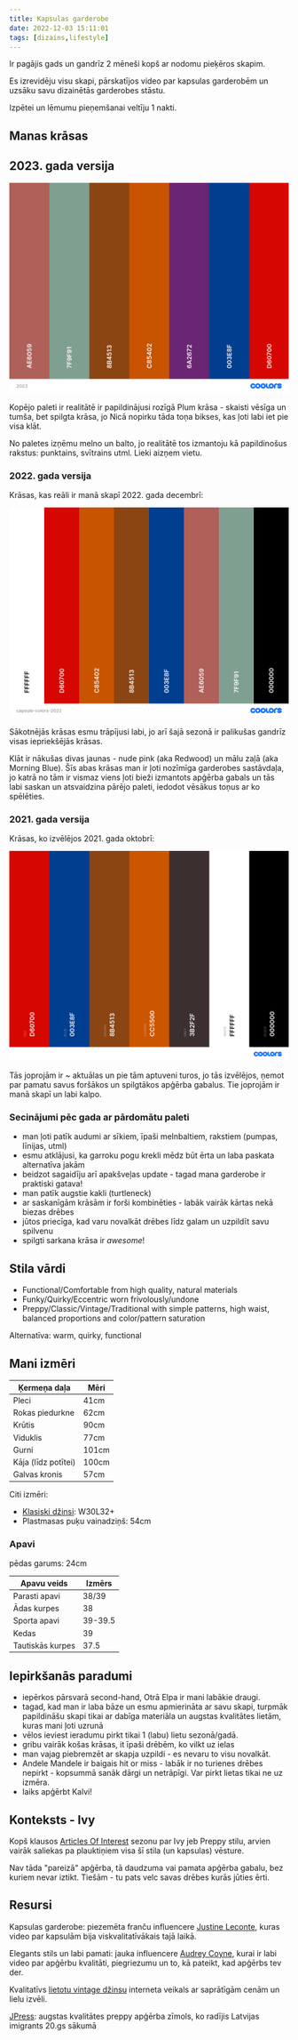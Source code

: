 ```yaml
---
title: Kapsulas garderobe
date: 2022-12-03 15:11:01
tags: [dizains,lifestyle]
---
```


Ir pagājis gads un gandrīz 2 mēneši kopš ar nodomu pieķēros skapim.

Es izrevidēju visu skapi, pārskatījos video par kapsulas garderobēm un uzsāku savu dizainētās garderobes stāstu.

Izpētei un lēmumu pieņemšanai veltīju 1 nakti.

## Manas krāsas

## 2023. gada versija

![](/images/capsule-colors-2023.png)

Kopējo paleti ir realitātē ir papildinājusi rozīgā Plum krāsa - skaisti vēsīga un tumša, bet spilgta krāsa, jo Nicā nopirku tāda toņa bikses, kas ļoti labi iet pie visa klāt.

No paletes izņēmu melno un balto, jo realitātē tos izmantoju kā papildinošus rakstus: punktains, svītrains utml. Lieki aizņem vietu.

### 2022. gada versija

Krāsas, kas reāli ir manā skapī 2022. gada decembrī:

![](/images/capsule-colors-2022.png)

Sākotnējās krāsas esmu trāpījusi labi, jo arī šajā sezonā ir palikušas gandrīz visas iepriekšējās krāsas.

Klāt ir nākušas divas jaunas - nude pink (aka Redwood) un mālu zaļā (aka Morning Blue). Šīs abas krāsas man ir ļoti nozīmīga garderobes sastāvdaļa, jo katrā no tām ir vismaz viens ļoti bieži izmantots apģērba gabals un tās labi saskan un atsvaidzina pārējo paleti, iedodot vēsākus toņus ar ko spēlēties.

### 2021. gada versija

Krāsas, ko izvēlējos 2021. gada oktobrī:

![](/images/capsule-colors-2021.png)

Tās joprojām ir ~ aktuālas un pie tām aptuveni turos, jo tās izvēlējos, ņemot par pamatu savus foršākos un spilgtākos apģērba gabalus. Tie joprojām ir manā skapī un labi kalpo.

### Secinājumi pēc gada ar pārdomātu paleti

- man ļoti patīk audumi ar sīkiem, īpaši melnbaltiem, rakstiem (pumpas, līnijas, utml)
- esmu atklājusi, ka garroku pogu krekli mēdz būt ērta un laba paskata alternatīva jakām
- beidzot sagaidīju arī apakšveļas update - tagad mana garderobe ir praktiski gatava!
- man patīk augstie kakli (turtleneck)
- ar saskanīgām krāsām ir forši kombinēties - labāk vairāk kārtas nekā biezas drēbes
- jūtos priecīga, kad varu novalkāt drēbes līdz galam un uzpildīt savu spilvenu
- spilgti sarkana krāsa ir *awesome*!

## Stila vārdi

- Functional/Comfortable from high quality, natural materials
- Funky/Quirky/Eccentric worn frivolously/undone
- Preppy/Classic/Vintage/Traditional with simple patterns, high waist, balanced proportions and color/pattern saturation

Alternatīva: warm, quirky, functional

## Mani izmēri

| Ķermeņa daļa        | Mēri  |
|---------------------|-------|
| Pleci               | 41cm  |
| Rokas piedurkne     | 62cm  |
| Krūtis              | 90cm  |
| Viduklis            | 77cm  |
| Gurni               | 101cm |
| Kāja (līdz potītei) | 100cm |
| Galvas kronis       | 57cm  |

Citi izmēri:
- [Klasiski džinsi](https://boas.co/): W30L32+
- Plastmasas puķu vainadziņš: 54cm

### Apavi

pēdas garums: 24cm

| Apavu veids      | Izmērs  |
|------------------|---------|
| Parasti apavi    | 38/39   |
| Ādas kurpes      | 38      |
| Sporta apavi     | 39-39.5 |
| Kedas            | 39      |
| Tautiskās kurpes | 37.5    |


## Iepirkšanās paradumi

- iepērkos pārsvarā second-hand, Otrā Elpa ir mani labākie draugi.
- tagad, kad man ir laba bāze un esmu apmierināta ar savu skapi, turpmāk papildināšu skapi tikai ar dabīga materiāla un augstas kvalitātes lietām, kuras mani ļoti uzrunā
- vēlos ieviest ieradumu pirkt tikai 1 (labu) lietu sezonā/gadā.
- gribu vairāk košas krāsas, it īpaši drēbēm, ko vilkt uz ielas
- man vajag piebremzēt ar skapja uzpildi - es nevaru to visu novalkāt.
- Andele Mandele ir baigais hit or miss - labāk ir no turienes drēbes nepirkt - kopsummā sanāk dārgi un netrāpīgi. Var pirkt lietas tikai ne uz izmēra.
- laiks apģērbt Kalvi!

## Konteksts - Ivy

Kopš klausos [Articles Of Interest](https://articlesofinterest.substack.com/) sezonu par Ivy jeb Preppy stilu, arvien vairāk saliekas pa plauktiņiem visa šī stila (un kapsulas) vēsture.

Nav tāda "pareizā" apģērba, tā daudzuma vai pamata apģērba gabalu, bez kuriem nevar iztikt. Tiešām - tu pats velc savas drēbes kurās jūties ērti.

## Resursi

Kapsulas garderobe: piezemēta franču influencere [Justine Leconte](https://youtu.be/lpYUY9CpghY), kuras video par kapsulām bija viskvalitatīvākais tajā laikā.

Elegants stils un labi pamati: jauka influencere [Audrey Coyne](https://www.youtube.com/@AudreyCoyne/), kurai ir labi video par apģērbu kvalitāti, piegriezumu un to, kā pateikt, kad apģērbs tev der.

Kvalitatīvs [lietotu vintage džinsu](https://boas.co/) interneta veikals ar saprātīgām cenām un lielu izvēli.

[JPress](https://jpressonline.com/): augstas kvalitātes preppy apģērba zīmols, ko radījis Latvijas imigrants 20.gs sākumā
